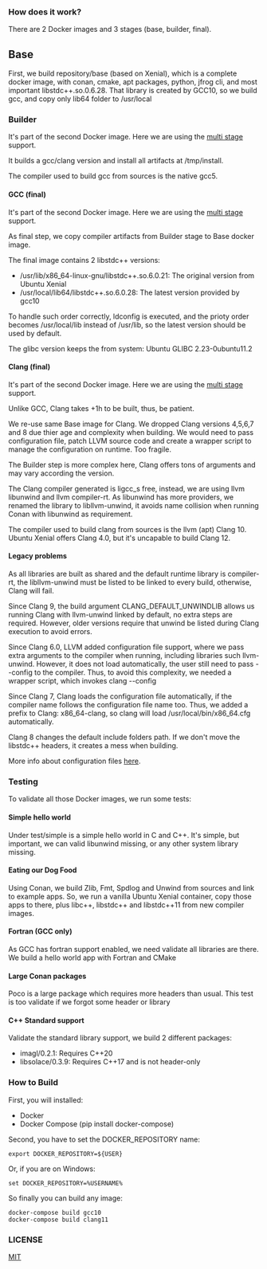 ### How does it work?

There are 2 Docker images and 3 stages (base, builder, final).

## Base

First, we build repository/base (based on Xenial), which is a complete docker image,
with conan, cmake, apt packages, python, jfrog cli, and most important
libstdc++.so.0.6.28. That library is created by GCC10, so we build gcc,
and copy only lib64 folder to /usr/local

### Builder

It's part of the second Docker image.
Here we are using the [multi stage](https://docs.docker.com/develop/develop-images/multistage-build/) support.

It builds a gcc/clang version and install all artifacts at /tmp/install.

The compiler used to build gcc from sources is the native gcc5.

#### GCC (final)

It's part of the second Docker image.
Here we are using the [multi stage](https://docs.docker.com/develop/develop-images/multistage-build/) support.

As final step, we copy compiler artifacts from Builder stage to Base docker image.

The final image contains 2 libstdc++ versions:
- /usr/lib/x86_64-linux-gnu/libstdc++.so.6.0.21: The original version from Ubuntu Xenial
- /usr/local/lib64/libstdc++.so.6.0.28: The latest version provided by gcc10

To handle such order correctly, ldconfig is executed, and the prioty order becomes
/usr/local/lib instead of /usr/lib, so the latest version should be used by
default.

The glibc version keeps the from system: Ubuntu GLIBC 2.23-0ubuntu11.2

#### Clang (final)

It's part of the second Docker image.
Here we are using the [multi stage](https://docs.docker.com/develop/develop-images/multistage-build/) support.

Unlike GCC, Clang takes +1h to be built, thus, be patient.

We re-use same Base image for Clang. We dropped Clang versions 4,5,6,7 and 8 due thier age
and complexity when building. We would need to pass configuration file, patch LLVM source
code and create a wrapper script to manage the configuration on runtime. Too fragile.

The Builder step is more complex here, Clang offers tons of arguments and may vary
according the version.

The Clang compiler generated is ligcc_s free, instead, we are using llvm libunwind
and llvm compiler-rt. As libunwind has more providers, we renamed the library to
libllvm-unwind, it avoids name collision when running Conan with libunwind as
requirement.

The compiler used to build clang from sources is the llvm (apt) Clang 10.
Ubuntu Xenial offers Clang 4.0, but it's uncapable to build Clang 12.

#### Legacy problems

As all libraries are built as shared and the default runtime library is compiler-rt,
the libllvm-unwind must be listed to be linked to every build, otherwise, Clang will
fail.

Since Clang 9, the build argument CLANG_DEFAULT_UNWINDLIB allows us running Clang with
llvm-unwind linked by default, no extra steps are required. However, older versions
require that unwind be listed during Clang execution to avoid errors.

Since Clang 6.0, LLVM added configuration file support, where we pass extra arguments
to the compiler when running, including libraries such llvm-unwind. However, it does
not load automatically, the user still need to pass --config <path> to the compiler.
Thus, to avoid this complexity, we needed a wrapper script, which invokes clang --config

Since Clang 7, Clang loads the configuration file automatically, if the compiler name
follows the configuration file name too. Thus, we added a prefix to Clang: x86_64-clang,
so clang will load /usr/local/bin/x86_64.cfg automatically.

Clang 8 changes the default include folders path. If we don't move the libstdc++ headers,
it creates a mess when building.

More info about configuration files [here](https://clang.llvm.org/docs/UsersManual.html#configuration-files).

### Testing

To validate all those Docker images, we run some tests:

#### Simple hello world

Under test/simple is a simple hello world in C and C++. It's simple, but important,
we can valid libunwind missing, or any other system library missing.

#### Eating our Dog Food

Using Conan, we build Zlib, Fmt, Spdlog and Unwind from sources and link to example apps.
So, we run a vanilla Ubuntu Xenial container, copy those apps to there, plus libc++,
libstdc++ and libstdc++11 from new compiler images.

#### Fortran (GCC only)

As GCC has fortran support enabled, we need validate all libraries are there.
We build a hello world app with Fortran and CMake

#### Large Conan packages

Poco is a large package which requires more headers than usual.
This test is too validate if we forgot some header or library

#### C++ Standard support

Validate the standard library support, we build 2 different packages:

- imagl/0.2.1: Requires C++20
- libsolace/0.3.9: Requires C++17 and is not header-only

### How to Build

First, you will installed:

- Docker
- Docker Compose (pip install docker-compose)

Second, you have to set the DOCKER_REPOSITORY name:

    export DOCKER_REPOSITORY=${USER}

Or, if you are on Windows:

    set DOCKER_REPOSITORY=%USERNAME%

So finally you can build any image:

    docker-compose build gcc10
    docker-compose build clang11

### LICENSE

[MIT](LICENSE)
